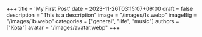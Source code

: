 +++
title = 'My First Post'
date = 2023-11-26T03:15:07+09:00
draft = false
description = "This is a description"
image = "/images/1s.webp"
imageBig = "/images/1b.webp"
categories = ["general", "life", "music"]
authors = ["Kota"]
avatar = "/images/avatar.webp"
+++
